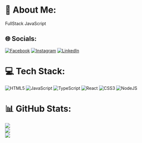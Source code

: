 # 💫 About Me:
FullStack JavaScript<br>


## 🌐 Socials:
[![Facebook](https://img.shields.io/badge/Facebook-%231877F2.svg?logo=Facebook&logoColor=white)](https://www.facebook.com/yago.ronchi/) [![Instagram](https://img.shields.io/badge/Instagram-%23E4405F.svg?logo=Instagram&logoColor=white)](https://www.instagram.com/yago.ronchi/) [![LinkedIn](https://img.shields.io/badge/LinkedIn-%230077B5.svg?logo=linkedin&logoColor=white)](https://www.linkedin.com/in/yagoronchi/) 

# 💻 Tech Stack:
![HTML5](https://img.shields.io/badge/html5-%23E34F26.svg?style=for-the-badge&logo=html5&logoColor=white) ![JavaScript](https://img.shields.io/badge/javascript-%23323330.svg?style=for-the-badge&logo=javascript&logoColor=%23F7DF1E) ![TypeScript](https://img.shields.io/badge/typescript-%23007ACC.svg?style=for-the-badge&logo=typescript&logoColor=white) ![React](https://img.shields.io/badge/react-%2320232a.svg?style=for-the-badge&logo=react&logoColor=%2361DAFB)  ![CSS3](https://img.shields.io/badge/css3-%231572B6.svg?style=for-the-badge&logo=css3&logoColor=white)  ![NodeJS](https://img.shields.io/badge/node.js-6DA55F?style=for-the-badge&logo=node.js&logoColor=white) 
# 📊 GitHub Stats:
![](https://github-readme-stats.vercel.app/api?username=Yagoks5&theme=dark&hide_border=false&include_all_commits=false&count_private=false)<br/>
![](https://github-readme-streak-stats.herokuapp.com/?user=Yagoks5&theme=dark&hide_border=false)<br/>
![](https://github-readme-stats.vercel.app/api/top-langs/?username=Yagoks5&theme=dark&hide_border=false&include_all_commits=false&count_private=false&layout=compact)

<!-- Proudly created with GPRM ( https://gprm.itsvg.in ) -->
